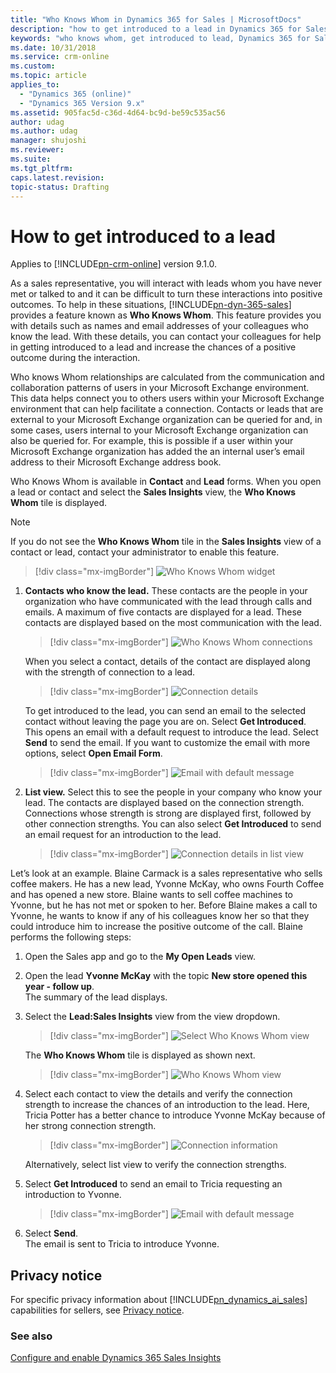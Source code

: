 ```yaml
---
title: "Who Knows Whom in Dynamics 365 for Sales | MicrosoftDocs"
description: "how to get introduced to a lead in Dynamics 365 for Sales."
keywords: "who knows whom, get introduced to lead, Dynamics 365 for Sales, Sales Insights"
ms.date: 10/31/2018
ms.service: crm-online
ms.custom: 
ms.topic: article
applies_to:
  - "Dynamics 365 (online)"
  - "Dynamics 365 Version 9.x"
ms.assetid: 905fac5d-c36d-4d64-bc9d-be59c535ac56
author: udag
ms.author: udag
manager: shujoshi
ms.reviewer: 
ms.suite: 
ms.tgt_pltfrm: 
caps.latest.revision: 
topic-status: Drafting
---
```


# How to get introduced to a lead 

Applies to [!INCLUDE[pn-crm-online](../includes/pn-crm-online.md)] version 9.1.0.

As a sales representative, you will interact with leads whom you have never met or talked to and it can be difficult to turn these interactions into positive outcomes. To help in these situations, [!INCLUDE[pn-dyn-365-sales](../includes/pn-dyn-365-sales.md)] provides a feature known as **Who Knows Whom**. This feature provides you with details such as names and email addresses of your colleagues who know the lead. With these details, you can contact your colleagues for help in getting introduced to a lead and increase the chances of a positive outcome during the interaction.

Who knows Whom relationships are calculated from the communication and collaboration patterns of users in your Microsoft Exchange environment. This data helps connect you to others users within your Microsoft Exchange environment that can help facilitate a connection. Contacts or leads that are external to your Microsoft Exchange organization can be queried for and, in some cases, users internal to your Microsoft Exchange organization can also be queried for. For example, this is possible if a user within your Microsoft Exchange organization has added the an internal user’s email address to their Microsoft Exchange address book.

Who Knows Whom is available in **Contact** and **Lead** forms. When you open a lead or contact and select the **Sales Insights** view, the **Who Knows Whom** tile is displayed.  

> [!NOTE]
> If you do not see the **Who Knows Whom** tile in the **Sales Insights** view of a contact or lead, contact your administrator to enable this feature.

> [!div class="mx-imgBorder"]
> ![Who Knows Whom widget](media/wkw-widget.png "Who knows whom widget")

1. **Contacts who know the lead.** These contacts are the people in your organization who have communicated with the lead through calls and emails. A maximum of five contacts are displayed for a lead. These contacts are displayed based on the most communication with the lead.

    > [!div class="mx-imgBorder"]
    > ![Who Knows Whom connections](media/wkw_connection.png "Who knows whom connections")

    When you select a contact, details of the contact are displayed along with the strength of connection to a lead.

    > [!div class="mx-imgBorder"]
    > ![Connection details](media/wkw_connectiondetails.png "Connection details")<br>
  
    To get introduced to the lead, you can send an email to the selected contact without leaving the page you are on. Select **Get Introduced**. This opens an email with a default request to introduce the lead. Select **Send** to send the email. If you want to customize the email with more options, select **Open Email Form**.

    > [!div class="mx-imgBorder"]
    > ![Email with default message](media/wkw_mail_to_introduction.png "Email with default message")

2. **List view.** Select this to see the people in your company who know your lead. The contacts are displayed based on the connection strength. Connections whose strength is strong are displayed first, followed by other connection strengths. You can also select **Get Introduced** to send an email request for an introduction to the lead.

    > [!div class="mx-imgBorder"]
    > ![Connection details in list view](media/wkw_list_view.png "Connection details in list view")<br>

Let’s look at an example. Blaine Carmack is a sales representative who sells coffee makers. He has a new lead, Yvonne McKay, who owns Fourth Coffee and has opened a new store. Blaine wants to sell coffee machines to Yvonne, but he has not met or spoken to her. Before Blaine makes a call to Yvonne, he wants to know if any of his colleagues know her so that they could introduce him to increase the positive outcome of the call. Blaine performs the following steps:

1.	Open the Sales app and go to the **My Open Leads** view.
2.	Open the lead **Yvonne McKay** with the topic **New store opened this year - follow up**. <br>
    The summary of the lead displays.
3.	Select the **Lead:Sales Insights** view from the view dropdown.

    > [!div class="mx-imgBorder"]
    > ![Select Who Knows Whom view](media/wkw_select_view.png "Select who knows whom view")

    The **Who Knows Whom** tile is displayed as shown next.

    > [!div class="mx-imgBorder"]
    > ![Who Knows Whom view](media/who_knows_whom.png "Who knows whom view")

4.  Select each contact to view the details and verify the connection strength to increase the chances of an introduction to the lead. Here, Tricia Potter has a better chance to introduce Yvonne McKay because of her strong connection strength.

    > [!div class="mx-imgBorder"]
    > ![Connection information](media/wkw_connection.png "Connection information")

    Alternatively, select list view to verify the connection strengths.

5.	Select **Get Introduced** to send an email to Tricia requesting an introduction to Yvonne.

    > [!div class="mx-imgBorder"]
    > ![Email with default message](media/wkw_mail_to_introduction.png "Email with default message")
  
6.	Select **Send**.<br>
    The email is sent to Tricia to introduce Yvonne. 


## Privacy notice  

For specific privacy information about [!INCLUDE[pn_dynamics_ai_sales](../includes/pn-dynamics-ai-sales.md)] capabilities for sellers, see [Privacy notice](privacy-notice-seller.md).

### See also

[Configure and enable Dynamics 365 Sales Insights](configure-enable-dynamics-365-ai-sales.md)